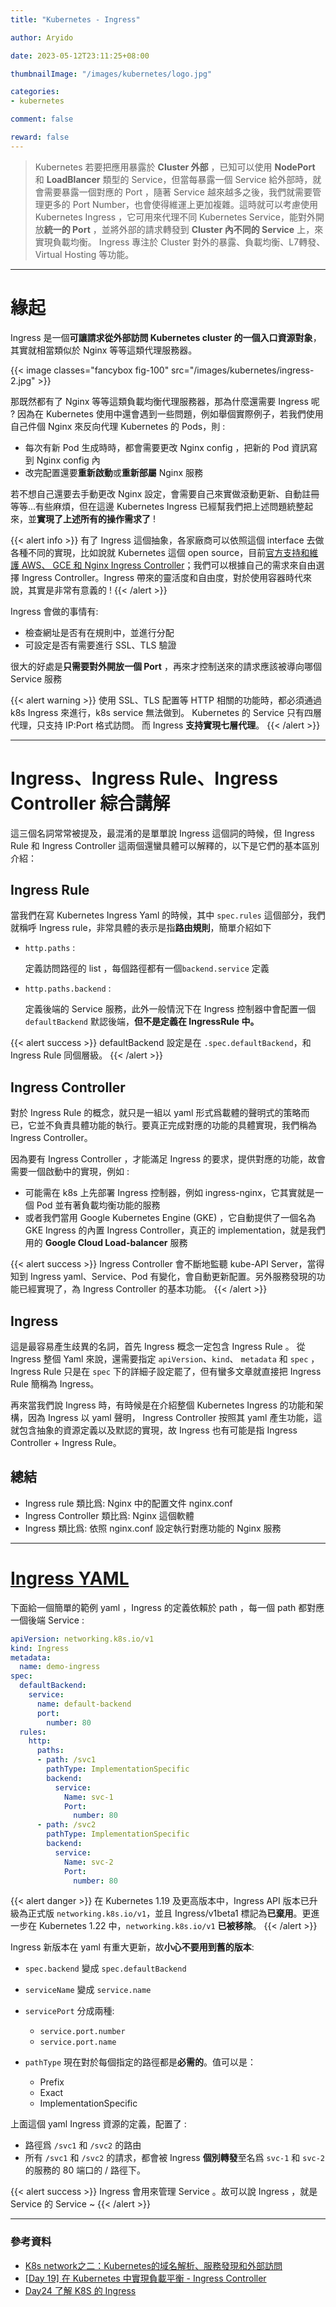 ```yaml
---
title: "Kubernetes - Ingress"

author: Aryido

date: 2023-05-12T23:11:25+08:00

thumbnailImage: "/images/kubernetes/logo.jpg"

categories:
- kubernetes

comment: false

reward: false
---
```

<!--BODY-->
>  Kubernetes 若要把應用暴露於  **Cluster 外部** ，已知可以使用 **NodePort** 和 **LoadBlancer** 類型的 Service，但當每暴露一個 Service 給外部時，就會需要暴露一個對應的 Port ，隨著 Service 越來越多之後，我們就需要管理更多的 Port Number，也會使得維運上更加複雜。這時就可以考慮使用 Kubernetes Ingress ，它可用來代理不同 Kubernetes Service，能對外開放**統一的 Port** ，並將外部的請求轉發到 **Cluster 內不同的 Service** 上，來實現負載均衡。 Ingress 專注於 Cluster 對外的暴露、負載均衡、L7轉發、 Virtual Hosting 等功能。
<!--more-->

---

# 緣起

Ingress 是一個**可讓請求從外部訪問 Kubernetes cluster 的一個入口資源對象**，其實就相當類似於 Nginx 等等這類代理服務器。

{{< image classes="fancybox fig-100" src="/images/kubernetes/ingress-2.jpg" >}}

那既然都有了 Nginx 等等這類負載均衡代理服務器，那為什麼還需要 Ingress 呢 ? 因為在 Kubernetes 使用中還會遇到一些問題，例如舉個實際例子，若我們使用自己件個 Nginx 來反向代理 Kubernetes 的 Pods，則 :
- 每次有新 Pod 生成時時，都會需要更改 Nginx config ，把新的 Pod 資訊寫到 Nginx config 內
- 改完配置還要**重新啟動**或**重新部屬** Nginx 服務

若不想自己還要去手動更改 Nginx 設定，會需要自己來實做滾動更新、自動註冊等等...有些麻煩，但在這邊 Kubernetes Ingress 已經幫我們把上述問題統整起來，並**實現了上述所有的操作需求了** !

{{< alert info >}}
有了 Ingress 這個抽象，各家廠商可以依照這個 interface 去做各種不同的實現，比如說就 Kubernetes 這個 open source，目前[官方支持和維護 AWS、 GCE 和 Nginx Ingress Controller](https://kubernetes.io/zh-cn/docs/concepts/services-networking/ingress-controllers/)；我們可以根據自己的需求來自由選擇 Ingress Controller。Ingress 帶來的靈活度和自由度，對於使用容器時代來說，其實是非常有意義的 !
{{< /alert >}}

Ingress 會做的事情有:
- 檢查網址是否有在規則中，並進行分配
- 可設定是否有需要進行 SSL、TLS 驗證

很大的好處是**只需要對外開放一個 Port** ，再來才控制送來的請求應該被導向哪個 Service 服務

{{< alert warning >}}
使用 SSL、TLS 配置等 HTTP 相關的功能時，都必須通過 k8s Ingress 來進行，k8s service 無法做到。
Kubernetes 的 Service 只有四層代理，只支持 IP:Port 格式訪問。
而 Ingress **支持實現七層代理**。
{{< /alert >}}

---

#  Ingress、Ingress Rule、Ingress Controller 綜合講解
這三個名詞常常被提及，最混淆的是單單說 Ingress 這個詞的時候，但 Ingress Rule 和 Ingress Controller 這兩個還蠻具體可以解釋的，以下是它們的基本區別介紹：
## Ingress Rule
當我們在寫 Kubernetes Ingress Yaml 的時候，其中 ```spec.rules``` 這個部分，我們就稱呼 Ingress rule，非常具體的表示是指**路由規則**，簡單介紹如下

- ```http.paths``` :

  定義訪問路徑的 list ，每個路徑都有一個```backend.service``` 定義

- ```http.paths.backend``` :

  定義後端的 Service 服務，此外一般情況下在 Ingress 控制器中會配置一個 ```defaultBackend``` 默認後端，**但不是定義在 IngressRule 中。**

{{< alert success >}}
defaultBackend 設定是在 ```.spec.defaultBackend```，和 Ingress Rule 同個層級。
{{< /alert >}}
##  Ingress Controller
對於 Ingress Rule 的概念，就只是一組以 yaml 形式爲載體的聲明式的策略而已，它並不負責具體功能的執行。要真正完成對應的功能的具體實現，我們稱為 Ingress Controller。

因為要有 Ingress Controller ，才能滿足 Ingress 的要求，提供對應的功能，故會需要一個啟動中的實現，例如 :
- 可能需在 k8s 上先部署 Ingress 控制器，例如 ingress-nginx，它其實就是一個 Pod 並有著負載均衡功能的服務
- 或者我們當用 Google Kubernetes Engine (GKE) ，它自動提供了一個名為 GKE Ingress 的內置 Ingress Controller，真正的 implementation，就是我們用的 **Google Cloud Load-balancer** 服務

{{< alert success >}}
Ingress Controller 會不斷地監聽 kube-API Server，當得知到 Ingress yaml、Service、Pod 有變化，會自動更新配置。另外服務發現的功能已經實現了，為 Ingress Controller 的基本功能。
{{< /alert >}}

## Ingress
這是最容易產生歧異的名詞，首先 Ingress 概念一定包含 Ingress Rule 。 從 Ingress 整個 Yaml 來說，還需要指定 ```apiVersion```、```kind```、 ```metadata``` 和 ```spec``` ，Ingress Rule 只是在 ```spec``` 下的詳細子設定罷了，但有蠻多文章就直接把 Ingress Rule 簡稱為 Ingress。

再來當我們說 Ingress 時，有時候是在介紹整個 Kubernetes Ingress 的功能和架構，因為 Ingress 以 yaml 聲明， Ingress Controller 按照其 yaml 產生功能，這就包含抽象的資源定義以及默認的實現，故
Ingress 也有可能是指 Ingress Controller + Ingress Rule。

## 總結

- Ingress rule 類比爲: Nginx 中的配置文件 nginx.conf
- Ingress Controller 類比爲: Nginx 這個軟體
- Ingress 類比爲: 依照 nginx.conf 設定執行對應功能的 Nginx 服務

---

# [Ingress YAML](https://kubernetes.io/docs/concepts/services-networking/ingress/)

下面給一個簡單的範例 yaml ，Ingress 的定義依賴於 path ，每一個 path 都對應一個後端 Service :

``` yaml
apiVersion: networking.k8s.io/v1
kind: Ingress
metadata:
  name: demo-ingress
spec:
  defaultBackend:
    service:
      name: default-backend
      port:
        number: 80
  rules:
    http:
      paths:
      - path: /svc1
        pathType: ImplementationSpecific
        backend:
          service:
            Name: svc-1
            Port:
              number: 80
      - path: /svc2
        pathType: ImplementationSpecific
        backend:
          service:
            Name: svc-2
            Port:
              number: 80
```

{{< alert danger >}}
在 Kubernetes 1.19 及更高版本中，Ingress API 版本已升級為正式版 ```networking.k8s.io/v1```，並且 Ingress/v1beta1 標記為**已棄用**。更進一步在 Kubernetes 1.22 中，```networking.k8s.io/v1``` **已被移除**。
{{< /alert >}}

Ingress 新版本在 yaml 有重大更新，故**小心不要用到舊的版本**:
- ```spec.backend``` 變成 ```spec.defaultBackend```
- ```serviceName``` 變成 ```service.name```
- ```servicePort``` 分成兩種:
  - ```service.port.number```
  - ```service.port.name```

- ```pathType``` 現在對於每個指定的路徑都是**必需的**。值可以是：
  - Prefix
  - Exact
  - ImplementationSpecific

上面這個 yaml Ingress 資源的定義，配置了 :
- 路徑爲 ```/svc1``` 和  ```/svc2``` 的路由
- 所有 ```/svc1``` 和  ```/svc2``` 的請求，都會被 Ingress **個別轉發**至名爲 ```svc-1``` 和  ```svc-2``` 的服務的 80 端口的 / 路徑下。



{{< alert success >}}
Ingress 會用來管理 Service 。故可以說  Ingress ，就是 Service 的 Service ~
{{< /alert >}}

---
### 參考資料

- [K8s network之二：Kubernetes的域名解析、服務發現和外部訪問](https://marcuseddie.github.io/2021/K8s-Network-Architecture-section-two.html)
- [[Day 19] 在 Kubernetes 中實現負載平衡 - Ingress Controller](https://ithelp.ithome.com.tw/articles/10196261)
- [Day24 了解 K8S 的 Ingress](https://ithelp.ithome.com.tw/articles/10224065)
